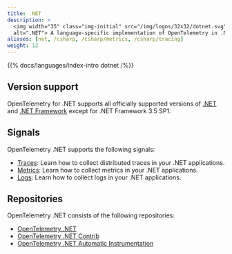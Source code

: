 ```yaml
---
title: .NET
description: >
  <img width="35" class="img-initial" src="/img/logos/32x32/dotnet.svg"
  alt=".NET"> A language-specific implementation of OpenTelemetry in .NET.
aliases: [net, /csharp, /csharp/metrics, /csharp/tracing]
weight: 12
---
```


{{% docs/languages/index-intro dotnet /%}}

## Version support

OpenTelemetry for .NET supports all officially supported versions of
[.NET](https://dotnet.microsoft.com/download/dotnet) and
[.NET Framework](https://dotnet.microsoft.com/download/dotnet-framework) except
for .NET Framework 3.5 SP1.

## Signals

OpenTelemetry .NET supports the following signals:

- [Traces](/docs/languages/dotnet/traces): Learn how to collect distributed
  traces in your .NET applications.
- [Metrics](/docs/languages/dotnet/metrics): Learn how to collect metrics in
  your .NET applications.
- [Logs](/docs/languages/dotnet/logs): Learn how to collect logs in your .NET
  applications.

## Repositories

OpenTelemetry .NET consists of the following repositories:

- [OpenTelemetry .NET](https://github.com/open-telemetry/opentelemetry-dotnet)
- [OpenTelemetry .NET Contrib](https://github.com/open-telemetry/opentelemetry-dotnet-contrib)
- [OpenTelemetry .NET Automatic Instrumentation](https://github.com/open-telemetry/opentelemetry-dotnet-instrumentation)

